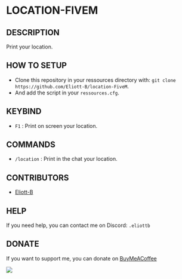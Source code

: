 # LOCATION-FIVEM

## DESCRIPTION
Print your location.

## HOW TO SETUP
 - Clone this repository in your ressources directory with: `git clone https://github.com/Eliott-B/location-FiveM`.
 - And add the script in your `ressources.cfg`.

## KEYBIND
 - `F1` : Print on screen your location.

## COMMANDS
 - `/location` : Print in the chat your location.

## CONTRIBUTORS
- [Eliott-B](https://github.com/Eliott-B)

## HELP
If you need help, you can contact me on Discord: `.eliottb`

## DONATE
If you want to support me, you can donate on [BuyMeACoffee](https://www.buymeacoffee.com/eliottb)

<a href="https://www.buymeacoffee.com/eliottb"><img src="https://img.buymeacoffee.com/button-api/?text=Buy me a coffee&emoji=&slug=eliottb&button_colour=FFDD00&font_colour=000000&font_family=Cookie&outline_colour=000000&coffee_colour=ffffff" /></a>

